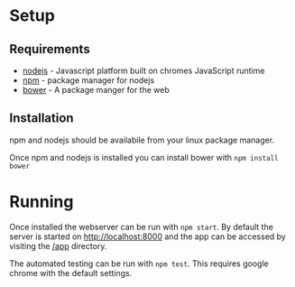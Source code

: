 
Setup
============

Requirements
------------

* [nodejs](http://nodejs.org/) - Javascript platform built on chromes JavaScript runtime
* [npm](https://www.npmjs.org/) - package manager for nodejs
* [bower](http://bower.io/) - A package manger for the web

Installation
------------

npm and nodejs should be availabile from your linux package manager.

Once npm and nodejs is installed you can install bower with `npm install bower`

Running
=======

Once installed the webserver can be run with `npm start`.
By default the server is started on [http://localhost:8000](http://localhost:8000) and the app can be accessed by visiting the [/app](http://localhost:8000/app/) directory.

The automated testing can be run with `npm test`.
This requires google chrome with the default settings.


